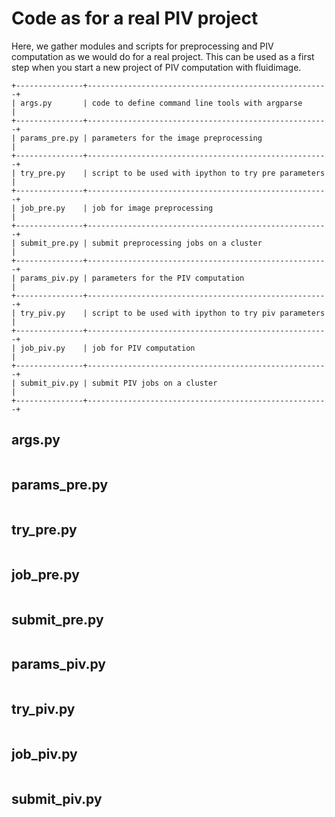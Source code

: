 # Code as for a real PIV project

Here, we gather modules and scripts for preprocessing and PIV computation as we
would do for a real project. This can be used as a first step when you start a
new project of PIV computation with fluidimage.

```{eval-rst}
+---------------+------------------------------------------------------+
| args.py       | code to define command line tools with argparse      |
+---------------+------------------------------------------------------+
| params_pre.py | parameters for the image preprocessing               |
+---------------+------------------------------------------------------+
| try_pre.py    | script to be used with ipython to try pre parameters |
+---------------+------------------------------------------------------+
| job_pre.py    | job for image preprocessing                          |
+---------------+------------------------------------------------------+
| submit_pre.py | submit preprocessing jobs on a cluster               |
+---------------+------------------------------------------------------+
| params_piv.py | parameters for the PIV computation                   |
+---------------+------------------------------------------------------+
| try_piv.py    | script to be used with ipython to try piv parameters |
+---------------+------------------------------------------------------+
| job_piv.py    | job for PIV computation                              |
+---------------+------------------------------------------------------+
| submit_piv.py | submit PIV jobs on a cluster                         |
+---------------+------------------------------------------------------+
```

## args.py

```{literalinclude} args.py
```

## params_pre.py

```{literalinclude} params_pre.py
```

## try_pre.py

```{literalinclude} try_pre.py
```

## job_pre.py

```{literalinclude} job_pre.py
```

## submit_pre.py

```{literalinclude} submit_pre.py
```

## params_piv.py

```{literalinclude} params_piv.py
```

## try_piv.py

```{literalinclude} try_piv.py
```

## job_piv.py

```{literalinclude} job_piv.py
```

## submit_piv.py

```{literalinclude} submit_piv.py
```
